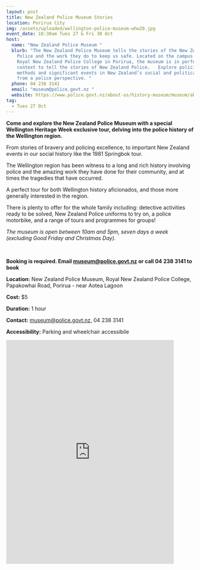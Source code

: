 ```yaml
---
layout: post
title: New Zealand Police Museum Stories
location: Porirua City
img: /assets/uploaded/wellington-police-museum-whw20.jpg
event_date: 10:30am Tues 27 & Fri 30 Oct
host:
  name: "New Zealand Police Museum "
  blurb: "The New Zealand Police Museum tells the stories of the New Zealand
    Police and the work they do to keep us safe. Located on the campus of the
    Royal New Zealand Police College in Porirua, the museum is in perfect
    context to tell the stories of New Zealand Police.   Explore policing
    methods and significant events in New Zealand’s social and political history
    from a police perspective. "
  phone: 04 238 3141
  email: "museum@police.govt.nz "
  website: https://www.police.govt.nz/about-us/history-museum/museum/about-museum
tag:
  - Tues 27 Oct
---
```

**Come and explore the New Zealand Police Museum with a special Wellington Heritage Week exclusive tour, delving into the police history of the Wellington region.** 

From stories of bravery and policing excellence, to important New Zealand events in our social history like the 1981 Springbok tour. 

The Wellington region has been witness to a long and rich history involving police and the amazing work they have done for their community, and at times the tragedies that have occurred. 

A perfect tour for both Wellington history aficionados, and those more generally interested in the region.

There is plenty to offer for the whole family including: detective activities ready to be solved, New Zealand Police uniforms to try on, a police motorbike, and a range of tours and programmes for groups!

*The museum is open between 10am and 5pm, seven days a week (excluding Good Friday and Christmas Day).* 

<br>

**Booking is required. Email museum@police.govt.nz or call 04 238 3141 to book**

**Location:** New Zealand Police Museum, Royal New Zealand Police College, Papakowhai Road, Porirua - near Aotea Lagoon

**Cost:** $5

**Duration:** 1 hour

**Contact:** museum@police.govt.nz, 04 238 3141

**Accessibility:** Parking and wheelchair accessibile 

<iframe src="https://www.facebook.com/plugins/page.php?href=https%3A%2F%2Fwww.facebook.com%2FNewZealandPoliceMuseum%2F&tabs=timeline&width=450&height=600&small_header=false&adapt_container_width=true&hide_cover=false&show_facepile=true&appId" width="450" height="600" style="border:none;overflow:hidden" scrolling="no" frameborder="0" allowTransparency="true" allow="encrypted-media"></iframe>